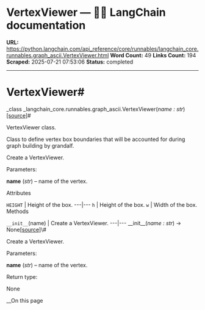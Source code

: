 # VertexViewer — 🦜🔗 LangChain  documentation

**URL:** https://python.langchain.com/api_reference/core/runnables/langchain_core.runnables.graph_ascii.VertexViewer.html
**Word Count:** 49
**Links Count:** 194
**Scraped:** 2025-07-21 07:53:06
**Status:** completed

---

# VertexViewer\#

_class _langchain\_core.runnables.graph\_ascii.VertexViewer\(_name : str_\)[\[source\]](https://python.langchain.com/api_reference/_modules/langchain_core/runnables/graph_ascii.html#VertexViewer)\#     

VertexViewer class.

Class to define vertex box boundaries that will be accounted for during graph building by grandalf.

Create a VertexViewer.

Parameters:     

**name** \(_str_\) – name of the vertex.

Attributes

`HEIGHT` | Height of the box.   ---|---   `h` | Height of the box.   `w` | Width of the box.      Methods

`__init__`\(name\) | Create a VertexViewer.   ---|---      \_\_init\_\_\(_name : str_\) → None[\[source\]](https://python.langchain.com/api_reference/_modules/langchain_core/runnables/graph_ascii.html#VertexViewer.__init__)\#     

Create a VertexViewer.

Parameters:     

**name** \(_str_\) – name of the vertex.

Return type:     

None

__On this page